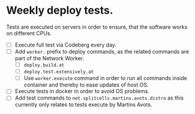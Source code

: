 # Weekly deploy tests.
Tests are executed on servers in order to ensure, that the software works on different CPUs.
* [ ] Execute full test via Codeberg every day.
* [ ] Add `worker.` prefix to deploy commands, as the related commands are part of the Network Worker.
    * [ ] `deploy.build.at`
    * [ ] `deploy.test.extensively.at`
    * [ ] Use `worker.execute` command in order to run all commands inside container and thereby to ease updates of host OS.
* [ ] Execute tests in docker in order to avoid OS problems.
* [ ] Add test commands to `net.splitcells.martins.avots.distro` as this currently only relates to tests execute by Martins Avots. 